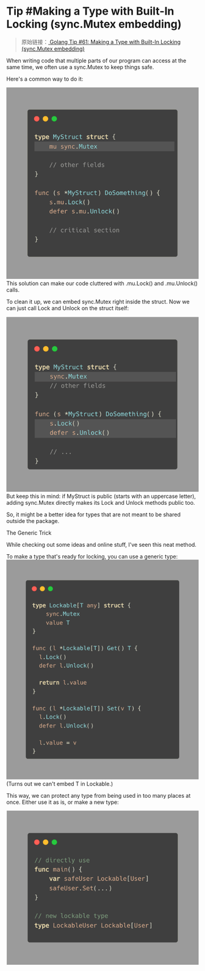 # Tip #Making a Type with Built-In Locking (sync.Mutex embedding)

> 原始链接：[ Golang Tip #61: Making a Type with Built-In Locking (sync.Mutex embedding)](https://twitter.com/func25/status/1772934326189240607)

When writing code that multiple parts of our program can access at the same time, we often use a sync.Mutex to keep things safe.

Here's a common way to do it:

![](./images/061/001.png)
This solution can make our code cluttered with .mu.Lock() and .mu.Unlock() calls.

To clean it up, we can embed sync.Mutex right inside the struct. Now we can just call Lock and Unlock on the struct itself:

![](./images/061/002.png)
But keep this in mind: if MyStruct is public (starts with an uppercase letter), adding sync.Mutex directly makes its Lock and Unlock methods public too.

So, it might be a better idea for types that are not meant to be shared outside the package.

The Generic Trick

While checking out some ideas and online stuff, I've seen this neat method.

To make a type that's ready for locking, you can use a generic type:![](./images/061/003.png)
(Turns out we can't embed T in Lockable.)

This way, we can protect any type from being used in too many places at once. Either use it as is, or make a new type:

![](./images/061/004.png)
